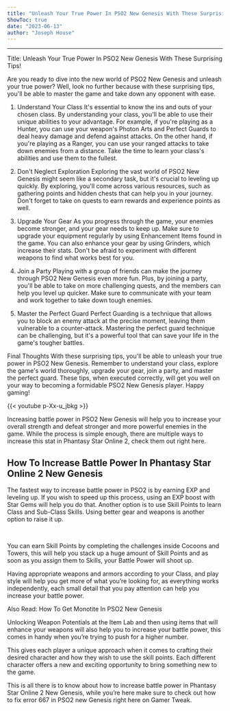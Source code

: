 ```yaml
---
title: "Unleash Your True Power In PSO2 New Genesis With These Surprising Tips!"
ShowToc: true 
date: "2023-06-13"
author: "Joseph House"
---
```

*****
Title: Unleash Your True Power In PSO2 New Genesis With These Surprising Tips!

Are you ready to dive into the new world of PSO2 New Genesis and unleash your true power? Well, look no further because with these surprising tips, you'll be able to master the game and take down any opponent with ease.

1. Understand Your Class
It's essential to know the ins and outs of your chosen class. By understanding your class, you'll be able to use their unique abilities to your advantage. For example, if you're playing as a Hunter, you can use your weapon's Photon Arts and Perfect Guards to deal heavy damage and defend against attacks. On the other hand, if you're playing as a Ranger, you can use your ranged attacks to take down enemies from a distance. Take the time to learn your class's abilities and use them to the fullest.

2. Don't Neglect Exploration
Exploring the vast world of PSO2 New Genesis might seem like a secondary task, but it's crucial to leveling up quickly. By exploring, you'll come across various resources, such as gathering points and hidden chests that can help you in your journey. Don't forget to take on quests to earn rewards and experience points as well.

3. Upgrade Your Gear
As you progress through the game, your enemies become stronger, and your gear needs to keep up. Make sure to upgrade your equipment regularly by using Enhancement Items found in the game. You can also enhance your gear by using Grinders, which increase their stats. Don't be afraid to experiment with different weapons to find what works best for you.

4. Join a Party
Playing with a group of friends can make the journey through PSO2 New Genesis even more fun. Plus, by joining a party, you'll be able to take on more challenging quests, and the members can help you level up quicker. Make sure to communicate with your team and work together to take down tough enemies.

5. Master the Perfect Guard
Perfect Guarding is a technique that allows you to block an enemy attack at the precise moment, leaving them vulnerable to a counter-attack. Mastering the perfect guard technique can be challenging, but it's a powerful tool that can save your life in the game's tougher battles.

Final Thoughts
With these surprising tips, you'll be able to unleash your true power in PSO2 New Genesis. Remember to understand your class, explore the game's world thoroughly, upgrade your gear, join a party, and master the perfect guard. These tips, when executed correctly, will get you well on your way to becoming a formidable PSO2 New Genesis player. Happy gaming!

{{< youtube p-Xx-u_jbkg >}} 



Increasing battle power in PSO2 New Genesis will help you to increase your overall strength and defeat stronger and more powerful enemies in the game. While the process is simple enough, there are multiple ways to increase this stat in Phantasy Star Online 2, check them out right here.
 
## How To Increase Battle Power In Phantasy Star Online 2 New Genesis
 
The fastest way to increase battle power in PSO2 is by earning EXP and leveling up. If you wish to speed up this process, using an EXP boost with Star Gems will help you do that. Another option is to use Skill Points to learn Class and Sub-Class Skills. Using better gear and weapons is another option to raise it up.
 

 
 
 
You can earn Skill Points by completing the challenges inside Cocoons and Towers, this will help you stack up a huge amount of Skill Points and as soon as you assign them to Skills, your Battle Power will shoot up.
 
Having appropriate weapons and armors according to your Class, and play style will help you get more of what you’re looking for, as everything works independently, each small detail that you pay attention can help you increase your battle power.
 
Also Read: How To Get Monotite In PSO2 New Genesis
 
Unlocking Weapon Potentials at the Item Lab and then using items that will enhance your weapons will also help you to increase your battle power, this comes in handy when you’re trying to push for a higher number.
 
This gives each player a unique approach when it comes to crafting their desired character and how they wish to use the skill points. Each different character offers a new and exciting opportunity to bring something new to the game.
 
This is all there is to know about how to increase battle power in Phantasy Star Online 2 New Genesis, while you’re here make sure to check out how to fix error 667 in PSO2 new Genesis right here on Gamer Tweak.




